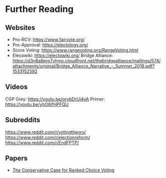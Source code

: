 # Further Reading

## Websites
* Pro-RCV: https://www.fairvote.org/
* Pro-Approval: https://electology.org/
* Score Voting: https://www.rangevoting.org/RangeVoting.html
* Elecowiki: https://electowiki.org/
Bridge Alliance: https://d3n8a8pro7vhmx.cloudfront.net/thebridgealliance/mailings/574/attachments/original/Bridge_Alliance_Narrative_-_Summer_2018.pdf?1533152592

## Videos

CGP Grey: https://youtu.be/orybDrUj4vA
Primer: https://youtu.be/yhO6jfHPFQU

## Subreddits

https://www.reddit.com/r/votingtheory/
https://www.reddit.com/r/electionreform/
https://www.reddit.com/r/EndFPTP/

## Papers

* [The Conservative Case for Ranked Choice Voting](documents/IP-3-2021_b_web.pdf)